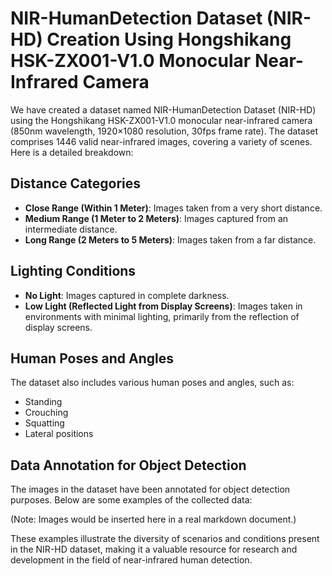 # NIR-HumanDetection Dataset (NIR-HD) Creation Using Hongshikang HSK-ZX001-V1.0 Monocular Near-Infrared Camera

We have created a dataset named NIR-HumanDetection Dataset (NIR-HD) using the Hongshikang HSK-ZX001-V1.0 monocular near-infrared camera (850nm wavelength, 1920×1080 resolution, 30fps frame rate). The dataset comprises 1446 valid near-infrared images, covering a variety of scenes. Here is a detailed breakdown:

## Distance Categories
- **Close Range (Within 1 Meter)**: Images taken from a very short distance.
- **Medium Range (1 Meter to 2 Meters)**: Images captured from an intermediate distance.
- **Long Range (2 Meters to 5 Meters)**: Images taken from a far distance.

## Lighting Conditions
- **No Light**: Images captured in complete darkness.
- **Low Light (Reflected Light from Display Screens)**: Images taken in environments with minimal lighting, primarily from the reflection of display screens.

## Human Poses and Angles
The dataset also includes various human poses and angles, such as:
- Standing
- Crouching
- Squatting
- Lateral positions

## Data Annotation for Object Detection
The images in the dataset have been annotated for object detection purposes. Below are some examples of the collected data:

(Note: Images would be inserted here in a real markdown document.)

These examples illustrate the diversity of scenarios and conditions present in the NIR-HD dataset, making it a valuable resource for research and development in the field of near-infrared human detection.
